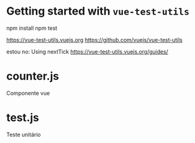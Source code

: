 # Getting started with `vue-test-utils`

npm install
npm test

https://vue-test-utils.vuejs.org
https://github.com/vuejs/vue-test-utils

estou no: Using nextTick
https://vue-test-utils.vuejs.org/guides/


# counter.js
Componente vue

# test.js
Teste unitário